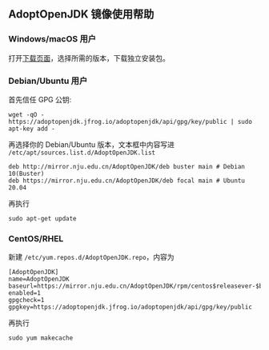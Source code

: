 
## AdoptOpenJDK 镜像使用帮助

### Windows/macOS 用户

打开[下载页面](https://mirror.nju.edu.cn/AdoptOpenJDK/)，选择所需的版本，下载独立安装包。

### Debian/Ubuntu 用户

首先信任 GPG 公钥:

```
wget -qO - https://adoptopenjdk.jfrog.io/adoptopenjdk/api/gpg/key/public | sudo apt-key add -
```

再选择你的 Debian/Ubuntu 版本，文本框中内容写进 `/etc/apt/sources.list.d/AdoptOpenJDK.list`

```
deb http://mirror.nju.edu.cn/AdoptOpenJDK/deb buster main # Debian 10(Buster)
deb https://mirror.nju.edu.cn/AdoptOpenJDK/deb focal main # Ubuntu 20.04
```
再执行

```
sudo apt-get update
```

### CentOS/RHEL

新建 `/etc/yum.repos.d/AdoptOpenJDK.repo`，内容为

```
[AdoptOpenJDK]
name=AdoptOpenJDK
baseurl=https://mirror.nju.edu.cn/AdoptOpenJDK/rpm/centos$releasever-$basearch/
enabled=1
gpgcheck=1
gpgkey=https://adoptopenjdk.jfrog.io/adoptopenjdk/api/gpg/key/public
```

再执行

```
sudo yum makecache
```
